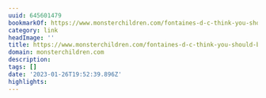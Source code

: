 ```yaml
---
uuid: 645601479
bookmarkOf: https://www.monsterchildren.com/fontaines-d-c-think-you-should-be-dancing/
category: link
headImage: ''
title: https://www.monsterchildren.com/fontaines-d-c-think-you-should-be-dancing/
domain: monsterchildren.com
description: 
tags: []
date: '2023-01-26T19:52:39.896Z'
highlights: 
---
```




